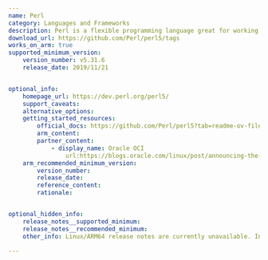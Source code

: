 ```yaml
---
name: Perl
category: Languages and Frameworks
description: Perl is a flexible programming language great for working with text and automating tasks. It’s useful for everything from building websites to managing systems.
download_url: https://github.com/Perl/perl5/tags
works_on_arm: true
supported_minimum_version:
    version_number: v5.31.6
    release_date: 2019/11/21


optional_info:
    homepage_url: https://dev.perl.org/perl5/
    support_caveats:
    alternative_options:
    getting_started_resources:
        official_docs: https://github.com/Perl/perl5?tab=readme-ov-file#installation
        arm_content:
        partner_content:
            - display_name: Oracle OCI
                url:https://blogs.oracle.com/linux/post/announcing-the-release-of-oracle-linux-8-update-6
    arm_recommended_minimum_version:
        version_number:
        release_date:
        reference_content:
        rationale:


optional_hidden_info:
    release_notes__supported_minimum:
    release_notes__recommended_minimum:
    other_info: Linux/ARM64 release notes are currently unavailable. Installation and testing were carried out using the released tar files. Prior to version v5.31.6, a segmentation fault error occurred on both x86_64 and ARM64 platforms.
 
---
```

